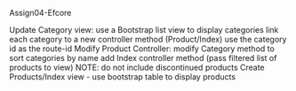 Assign04-Efcore

Update Category view:
use a Bootstrap list view to display categories
link each category to a new controller method (Product/Index)
use the category id as the route-id
Modify Product Controller:
modify Category method to sort categories by name
add Index controller method (pass filtered list of products to view)
NOTE: do not include discontinued products
Create Products/Index view - use bootstrap table to display products